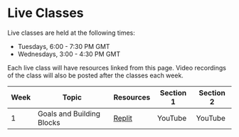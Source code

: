 # Live Classes

Live classes are held at the following times:

* Tuesdays, 6:00 - 7:30 PM GMT
* Wednesdays, 3:00 - 4:30 PM GMT

Each live class will have resources linked from this page. Video recordings of the class will also be posted after the classes each week.

| Week | Topic                     | Resources                                                     | Section 1 | Section 2 |
|------|---------------------------|---------------------------------------------------------------|-----------|-----------|
|   1  | Goals and Building Blocks | [Replit](https://replit.com/@kibocurriculum/Week01ListString) |  YouTube  |  YouTube  |
